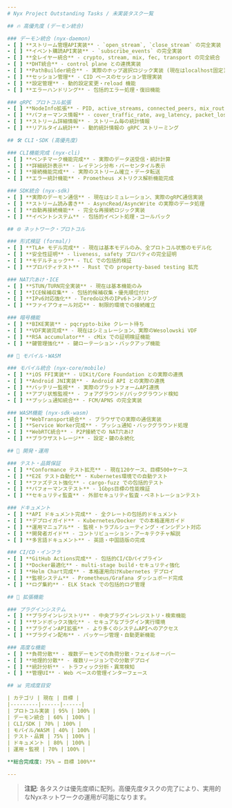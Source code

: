```yaml
---
# Nyx Project Outstanding Tasks / 未実装タスク一覧

## 🔥 高優先度 (デーモン統合)

### デーモン統合 (nyx-daemon)
- [ ] **ストリーム管理API実装** - `open_stream`, `close_stream` の完全実装
- [ ] **イベント購読API実装** - `subscribe_events` の完全実装  
- [ ] **全レイヤー統合** - crypto, stream, mix, fec, transport の完全統合
- [ ] **DHT統合** - control plane との連携実装
- [ ] **PathBuilder統合** - 実際のホップ選択ロジック実装 (現在はlocalhost固定)
- [ ] **セッション管理** - CID ベースのセッション管理実装
- [ ] **設定管理** - 動的設定変更・reload 機能
- [ ] **エラーハンドリング** - 包括的エラー処理・復旧機能

### gRPC プロトコル拡張
- [ ] **NodeInfo拡張** - PID, active_streams, connected_peers, mix_routes 追加
- [ ] **パフォーマンス情報** - cover_traffic_rate, avg_latency, packet_loss_rate, bandwidth_utilization 追加
- [ ] **ストリーム詳細情報** - ストリーム毎の統計情報
- [ ] **リアルタイム統計** - 動的統計情報の gRPC ストリーミング

## 🛠️ CLI・SDK (高優先度)

### CLI機能完成 (nyx-cli)
- [ ] **ベンチマーク機能完成** - 実際のデータ送受信・統計計算
- [ ] **詳細統計表示** - レイテンシ分布・パーセンタイル表示
- [ ] **接続機能完成** - 実際のストリーム確立・データ転送
- [ ] **エラー統計機能** - Prometheus メトリクス解析機能完成

### SDK統合 (nyx-sdk)
- [ ] **実際のデーモン通信** - 現在はシミュレーション、実際のgRPC通信実装
- [ ] **ストリーム読み書き** - AsyncRead/AsyncWrite の実際のデータ処理
- [ ] **自動再接続機能** - 完全な再接続ロジック実装
- [ ] **イベントシステム** - 包括的イベント処理・コールバック

## 🌐 ネットワーク・プロトコル

### 形式検証 (formal/)
- [ ] **TLA+ モデル完成** - 現在は基本モデルのみ、全プロトコル状態のモデル化
- [ ] **安全性証明** - liveness, safety プロパティの完全証明
- [ ] **モデルチェック** - TLC での包括的検証
- [ ] **プロパティテスト** - Rust での property-based testing 拡充

### NAT穴あけ・ICE
- [ ] **STUN/TURN完全実装** - 現在は基本機能のみ
- [ ] **ICE候補収集** - 包括的候補収集・優先順位付け
- [ ] **IPv6対応強化** - Teredo以外のIPv6トンネリング
- [ ] **ファイアウォール対応** - 制限的環境での接続確立

### 暗号機能
- [ ] **BIKE実装** - pqcrypto-bike クレート待ち
- [ ] **VDF実装完成** - 現在はシミュレーション、実際のWesolowski VDF
- [ ] **RSA accumulator** - cMix での証明検証機能
- [ ] **鍵管理強化** - 鍵ローテーション・バックアップ機能

## 📱 モバイル・WASM

### モバイル統合 (nyx-core/mobile)
- [ ] **iOS FFI実装** - UIKit/Core Foundation との実際の連携
- [ ] **Android JNI実装** - Android API との実際の連携  
- [ ] **バッテリー監視** - 実際のプラットフォームAPI連携
- [ ] **アプリ状態監視** - フォアグラウンド/バックグラウンド検知
- [ ] **プッシュ通知統合** - FCM/APNS の完全実装

### WASM機能 (nyx-sdk-wasm)
- [ ] **WebTransport統合** - ブラウザでの実際の通信実装
- [ ] **Service Worker完成** - プッシュ通知・バックグラウンド処理
- [ ] **WebRTC統合** - P2P接続での NAT穴あけ
- [ ] **ブラウザストレージ** - 設定・鍵の永続化

## 🔧 開発・運用

### テスト・品質保証
- [ ] **Conformance テスト拡充** - 現在120ケース、目標500+ケース
- [ ] **E2E テスト自動化** - Kubernetes環境での自動テスト
- [ ] **ファズテスト強化** - cargo-fuzz での包括的テスト
- [ ] **パフォーマンステスト** - 1Gbps目標の性能検証
- [ ] **セキュリティ監査** - 外部セキュリティ監査・ペネトレーションテスト

### ドキュメント
- [ ] **API ドキュメント完成** - 全クレートの包括的ドキュメント
- [ ] **デプロイガイド** - Kubernetes/Docker での本格運用ガイド
- [ ] **運用マニュアル** - 監視・トラブルシューティング・インシデント対応
- [ ] **開発者ガイド** - コントリビューション・アーキテクチャ解説
- [ ] **多言語ドキュメント** - 英語・中国語版の完成

### CI/CD・インフラ
- [ ] **GitHub Actions完成** - 包括的CI/CDパイプライン
- [ ] **Docker最適化** - multi-stage build・セキュリティ強化
- [ ] **Helm Chart完成** - 本格運用向けKubernetes デプロイ
- [ ] **監視システム** - Prometheus/Grafana ダッシュボード完成
- [ ] **ログ集約** - ELK Stack での包括的ログ管理

## 🚀 拡張機能

### プラグインシステム
- [ ] **プラグインレジストリ** - 中央プラグインレジストリ・検索機能
- [ ] **サンドボックス強化** - セキュアなプラグイン実行環境
- [ ] **プラグインAPI拡張** - より多くのシステムAPIへのアクセス
- [ ] **プラグイン配布** - パッケージ管理・自動更新機能

### 高度な機能
- [ ] **負荷分散** - 複数デーモンでの負荷分散・フェイルオーバー
- [ ] **地理的分散** - 複数リージョンでの分散デプロイ
- [ ] **統計分析** - トラフィック分析・異常検知
- [ ] **管理UI** - Web ベースの管理インターフェース

## 📊 完成度目安

| カテゴリ | 現在 | 目標 |
|---------|------|------|
| プロトコル実装 | 95% | 100% |
| デーモン統合 | 60% | 100% |
| CLI/SDK | 70% | 100% |
| モバイル/WASM | 40% | 100% |
| テスト・品質 | 75% | 100% |
| ドキュメント | 80% | 100% |
| 運用・監視 | 70% | 100% |

**総合完成度: 75% → 目標 100%**

---
```


> **注記**: 各タスクは優先度順に配列。高優先度タスクの完了により、実用的なNyxネットワークの運用が可能になります。
